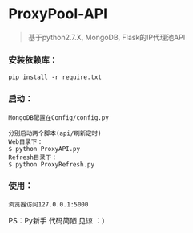 # ProxyPool-API

> 基于python2.7.X, MongoDB, Flask的IP代理池API

### 安装依赖库：

```
pip install -r require.txt
```

### 启动：

```
MongoDB配置在Config/config.py

分别启动两个脚本(api/刷新定时)
Web目录下：
$ python ProxyAPI.py
Refresh目录下：
$ python ProxyRefresh.py
```

### 使用：

```
浏览器访问127.0.0.1:5000
```
PS：Py新手 代码简陋 见谅 ：）




